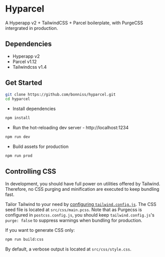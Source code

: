 # Hyparcel

A Hyperapp v2 + TailwindCSS + Parcel boilerplate, with PurgeCSS intergrated in production.

## Dependencies

- Hyperapp v2
- Parcel v1.12
- Tailwindcss v1.4

## Get Started

```bash
git clone https://github.com/bonniss/hyparcel.git
cd hyparcel
```

- Install dependencies

```bash
npm install
```

- Run the hot-reloading dev server - http://localhost:1234

```bash
npm run dev
```

- Build assets for production

```bash
npm run prod
```

## Controlling CSS

In development, you should have full power on utilities offered by Tailwind. Therefore, no CSS purging and minification are executed to keep bundling fast.

Tailor Tailwind to your need by [configuring `tailwind.config.js`](https://tailwindcss.com/docs/configuration). The CSS seed file is located at `src/css/main.pcss`. Note that as Purgecss is configured in `postcss.config.js`, you should keep `tailwind.config.js`'s `purge: false` to suppress warnings when bundling for production.

If you want to generate CSS only:

```bash
npm run build:css
```

By default, a verbose output is located at `src/css/style.css`.

